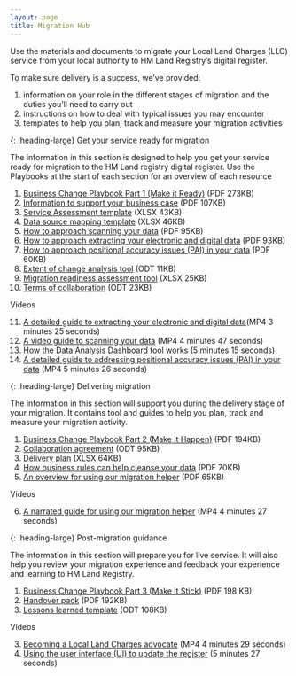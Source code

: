 ```yaml
---
layout: page
title: Migration Hub
---
```


Use the materials and documents to migrate your Local Land Charges (LLC) service from your local authority to HM Land Registry’s digital register.

To make sure delivery is a success, we’ve provided:

<ol class='list list-bullet'>
    <li>information on your role in the different stages of migration and the duties you’ll need to carry out</li>
    <li>instructions on how to deal with typical issues you may encounter</li>
    <li>templates to help you plan, track and measure your migration activities</li>
</ol>

{: .heading-large}
Get your service ready for migration

The information in this section is designed to help you get your service ready for migration to the HM Land registry digital register. Use the Playbooks at the start of each section for an overview of each resource

<ol class='list list-number'>
    <li><a href='files/Migration/Getting%20your%20service%20ready/Business%20Change%20Playbook%20(Make%20it%20Ready).pdf' onclick='linkClicked("Business Change Playbook Part 1 (Make it Ready)")'>Business Change Playbook Part 1 (Make it Ready)</a> (PDF 273KB)</li>
    <li><a href='files/Migration/Getting%20your%20service%20ready/Information%20to%20support%20your%20business%20case.pdf' onclick='linkClicked("Information to support your business case")'>Information to support your business case</a> (PDF 107KB)</li>
    <li><a href='files/Migration/Getting%20your%20service%20ready/Service%20assessment%20template.xlsx' onclick='linkClicked("Service Assessment template")'>Service Assessment template</a> (XLSX 43KB)</li>
    <li><a href='files/Migration/Getting%20your%20service%20ready/LLCR%20Data%20Scoping.xlsx' onclick='linkClicked("Data source mapping template")'>Data source mapping template</a> (XLSX 46KB)</li>
    <li><a href='files/Migration/Getting%20your%20service%20ready/How%20to%20approach%20scanning%20your%20data.pdf' onclick='linkClicked("How to approach scanning your data")'>How to approach scanning your data</a> (PDF 95KB)</li>
    <li><a href='files/Migration/Getting%20your%20service%20ready/How%20to%20approach%20extracting%20your%20electronic%20and%20digital%20data%20.pdf' onclick='linkClicked("How to approach extracting your electronic and digital data")'>How to approach extracting your electronic and digital data</a> (PDF 93KB)</li>
    <li><a href='files/Migration/Getting%20your%20service%20ready/How%20to%20approach%20Positional%20Accuracy%20Issues%20(PAI)%20in%20your%20data.pdf' onclick='linkClicked("How to approach positional accuracy issues (PAI) in your data")'>How to approach positional accuracy issues (PAI) in your data</a> (PDF 60KB)</li>
    <li><a href='files/Migration/Getting%20your%20service%20ready/Extent%20of%20change%20analysis%20tool.odt' onclick='linkClicked("Extent of change analysis tool")'>Extent of change analysis tool</a> (ODT 11KB)</li>
    <li><a href='files/Migration/Getting%20your%20service%20ready/Migration%20readiness%20assessment%20tool.xlsx' onclick='linkClicked("Migration readiness assessment tool")'>Migration readiness assessment tool</a> (XLSX 25KB)</li>
    <li><a href='files/Migration/Getting%20your%20service%20ready/Terms%20of%20collaboration.odt' onclick='linkClicked("Terms of collaboration")'>Terms of collaboration</a> (ODT 23KB)</li>
</ol>

Videos
<ol class='list list-number' start='11'>
    <li><a href='files/Migration/Getting%20your%20service%20ready/A%20detailed%20guide%20to%20extracting%20your%20electronic%20and%20digital%20data.mp4' onclick='linkClicked("A detailed guide to extracting your electronic and digital data")'>A detailed guide to extracting your electronic and digital data</a>(MP4 3 minutes 25 seconds)</li>
    <li><a href='files/Migration/Getting%20your%20service%20ready/A%20video%20guide%20to%20scanning%20your%20data.mp4' onclick='linkClicked("A video guide to scanning your data")'>A video guide to scanning your data</a> (MP4 4 minutes 47 seconds)</li>
    <li><a href='https://www.youtube.com/watch?v=w9ZBruK5xCU' onclick='linkClicked("How the Data Analysis Dashboard tool works")'>How the Data Analysis Dashboard tool works</a> (5 minutes 15 seconds)</li>
    <li><a href='files/Migration/Getting%20your%20service%20ready/A%20detailed%20guide%20to%20addressing%20Positional%20Accuracy%20Issues%20(PAI)%20in%20your%20data.mp4' onclick='linkClicked("A detailed guide to addressing positional accuracy issues (PAI) in your data")'>A detailed guide to addressing positional accuracy issues (PAI) in your data</a> (MP4 5 minutes 26 seconds)</li>
</ol>

{: .heading-large}
Delivering migration

The information in this section will support you during the delivery stage of your migration. It contains tool and guides to help you plan, track and measure your migration activity. 

<ol class='list list-number'>
    <li><a href='files/Migration/Delivering%20migration/Business%20Change%20Playbook%20(Make%20it%20Happen).pdf' onclick='linkClicked("Business Change Playbook Part 2 (Make it Happen)")'>Business Change Playbook Part 2 (Make it Happen)</a> (PDF 194KB)</li>
    <li><a href='files/Migration/Delivering%20migration/Collaboration%20agreement%20.odt' onclick='linkClicked("Collaboration agreement")'>Collaboration agreement</a> (ODT 95KB)</li>
    <li><a href='files/Migration/Delivering%20migration/Delivery%20Plan%20template.xlsx' onclick='linkClicked("Delivery plan")'>Delivery plan</a> (XLSX 64KB)</li>
    <li><a href='files/Migration/Delivering%20migration/How%20business%20rules%20can%20help%20cleanse%20your%20data.pdf' onclick='linkClicked("How business rules can help cleanse your data")'>How business rules can help cleanse your data</a> (PDF 70KB)</li>
    <li><a href='files/Migration/Delivering%20migration/An%20overview%20for%20using%20our%20Migration%20Helper%20.pdf' onclick='linkClicked("An overview for using our migration helper")'>An overview for using our migration helper</a> (PDF 65KB)</li>
</ol>

Videos
<ol class='list list-number' start='6'>
    <li><a href='files/Migration/Delivering%20migration/A%20narrated%20guide%20for%20using%20our%20migration%20helper.mp4' onclick='linkClicked("A narrated guide for using our migration helper")'>A narrated guide for using our migration helper</a> (MP4 4 minutes 27 seconds)</li>
</ol>

{: .heading-large}
Post-migration guidance

The information in this section will prepare you for live service. It will also help you review your migration experience and feedback your experience and learning to HM Land Registry.

<ol class='list list-number'>
    <li><a href='files/Migration/Post-migration%20guidance/Business%20Change%20Playbook%20(Make%20it%20Stick).pdf' onclick='linkClicked("Business Change Playbook Part 3 (Make it Stick)")'>Business Change Playbook Part 3 (Make it Stick)</a> (PDF 198 KB)</li>
    <li><a href='files/Migration/Post-migration%20guidance/Handover%20pack.pdf' onclick='linkClicked("Handover pack")'>Handover pack</a> (PDF 192KB)</li>
    <li><a href='files/Migration/Post-migration%20guidance/Lessons%20learnt%20template.odt' onclick='linkClicked("Lessons learned template")'>Lessons learned template</a> (ODT 108KB) </li>
</ol>

Videos
<ol class='list list-number' start='3'>
    <li><a href='files/Migration/Post-migration%20guidance/Becoming%20a%20Local%20Land%20Charges%20advocate.mp4' onclick='linkClicked("Becoming a Local Land Charges advocate")'>Becoming a Local Land Charges advocate</a> (MP4 4 minutes 29 seconds)</li>
    <li><a href='https://www.youtube.com/watch?v=f-6SaP2Rj3c' onclick='linkClicked("Using the user interface (UI) to update the register")'>Using the user interface (UI) to update the register</a> (5 minutes 27 seconds)</li>
</ol>
